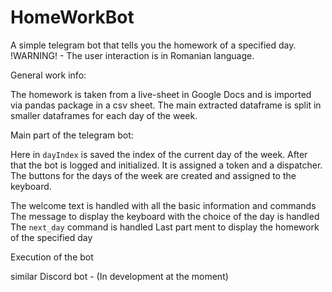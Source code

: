 # HomeWorkBot
 A simple telegram bot that tells you the homework of a specified day.
 !WARNING! - The user interaction is in Romanian language.


 General work info:

 The homework is taken from a live-sheet in Google Docs and is imported via pandas package in a csv sheet.
 The main extracted dataframe is split in smaller dataframes for each day of the week.

 
 Main part of the telegram bot:

 Here in `dayIndex` is saved the index of the current day of the week.
 After that the bot is logged and initialized. It is assigned a token and a dispatcher.
 The buttons for the days of the week are created and assigned to the keyboard.
 
 The welcome text is handled with all the basic information and commands
 The message to display the keyboard with the choice of the day is handled
 The `next_day` command is handled
 Last part ment to display the homework of the specified day

 Execution of the bot

 similar Discord bot - (In development at the moment)
